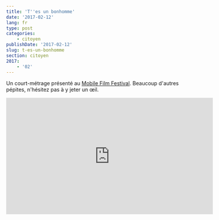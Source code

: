 ```yaml
---
title: 'T''es un bonhomme'
date: '2017-02-12'
lang: fr
type: post
categories:
    - citoyen
publishDate: '2017-02-12'
slug: t-es-un-bonhomme
section: citoyen
2017:
    - '02'
---
```


Un court-métrage présenté au [Mobile Film Festival](http://www.mobilefilmfestival.fr/). Beaucoup d'autres pépites, n'hésitez pas à y jeter un œil.

<!--more-->

<div class="videoWrapper">
<iframe width="560" height="315" src="https://www.youtube.com/embed/Gz_AKsxj6-M" frameborder="0" allowfullscreen></iframe>
</div>